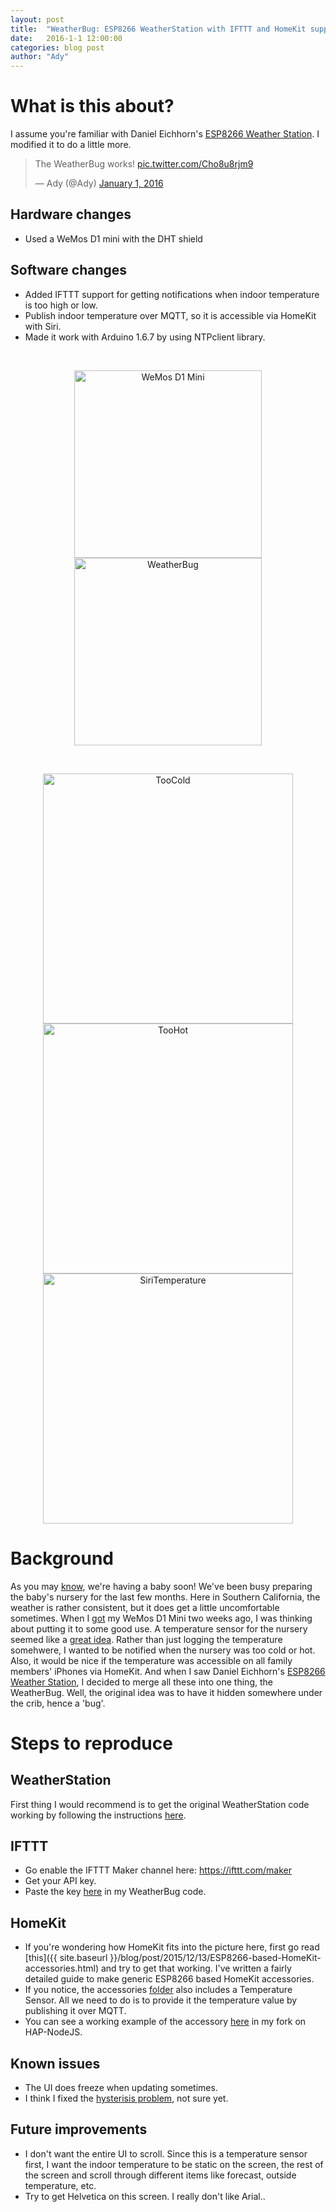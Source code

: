 ```yaml
---
layout: post
title:  "WeatherBug: ESP8266 WeatherStation with IFTTT and HomeKit support"
date:   2016-1-1 12:00:00
categories: blog post
author: "Ady"
---
```


# What is this about?

I assume you're familiar with Daniel Eichhorn's [ESP8266 Weather Station](http://blog.squix.ch/2015/12/esp8266-weather-station-measuring.html). I modified it to do a little more.

<blockquote class="twitter-tweet" lang="en"><p lang="en" dir="ltr">The WeatherBug works! <a href="https://t.co/Cho8u8rjm9">pic.twitter.com/Cho8u8rjm9</a></p>&mdash; Ady (@Ady) <a href="https://twitter.com/Ady/status/682983114302291968">January 1, 2016</a></blockquote>
<script async src="//platform.twitter.com/widgets.js" charset="utf-8"></script>

## Hardware changes

- Used a WeMos D1 mini with the DHT shield

## Software changes

- Added IFTTT support for getting notifications when indoor temperature is too high or low.
- Publish indoor temperature over MQTT, so it is accessible via HomeKit with Siri.
- Made it work with Arduino 1.6.7 by using NTPclient library.

</br>
<p align="center">
<img src="{{ site.url }}/images/WeMosD1mini.jpg" align="middle"alt="WeMos D1 Mini" height="300"> <img src="{{ site.url }}/images/WeatherBug.jpg" align="middle"alt="WeatherBug" height="300">
</p>

</br>
<p align="center">
<img src="{{ site.url }}/images/TooCold.PNG" align="middle"alt="TooCold" height="400"> <img src="{{ site.url }}/images/TooHot.PNG" align="middle"alt="TooHot" height="400"> <img src="{{ site.url }}/images/CurrentTemp.PNG" align="middle"alt="SiriTemperature" height="400">
</p>


# Background

As you may [know](http://adyshan.com/baby/2015/10/08/its-a-girl.html), we're having a baby soon! We've been busy preparing the baby's nursery for the last few months. Here in Southern California, the weather is rather consistent, but it does get a little uncomfortable sometimes. When I [got](https://twitter.com/Ady/status/679855803046572032) my WeMos D1 Mini two weeks ago, I was thinking about putting it to some good use. A temperature sensor for the nursery seemed like a [great idea](https://www.instagram.com/p/-aipwMEdbf/?taken-by=adysan). Rather than just logging the temperature somehwere, I wanted to be notified when the nursery was too cold or hot. Also, it would be nice if the temperature was accessible on all family members' iPhones via HomeKit. And when I saw Daniel Eichhorn's [ESP8266 Weather Station](http://blog.squix.ch/2015/12/esp8266-weather-station-measuring.html), I decided to merge all these into one thing, the WeatherBug. Well, the original idea was to have it hidden somewhere under the crib, hence a 'bug'.

# Steps to reproduce

## WeatherStation

First thing I would recommend is to get the original WeatherStation code working by following the instructions [here](https://github.com/squix78/esp8266-weather-station).

## IFTTT

- Go enable the IFTTT Maker channel here: https://ifttt.com/maker
- Get your API key.
- Paste the key [here](https://github.com/AdySan/WeatherBug/blob/master/WeatherBug.ino#L86) in my WeatherBug code.

## HomeKit

- If you're wondering how HomeKit fits into the picture here, first go read [this]({{ site.baseurl }}/blog/post/2015/12/13/ESP8266-based-HomeKit-accessories.html) and try to get that working. I've written a fairly detailed guide to make generic ESP8266 based HomeKit accessories. 
- If you notice, the accessories [folder](https://github.com/AdySan/HAP-NodeJS/tree/master/accessories) also includes a Temperature Sensor. All we need to do is to provide it the temperature value by publishing it over MQTT.
- You can see a working example of the accessory [here](https://github.com/AdySan/HAP-NodeJS/blob/master/accessories/NurseryTemperatureSensor_accessory.js) in my fork on HAP-NodeJS.

## Known issues

- The UI does freeze when updating sometimes.
- I think I fixed the [hysterisis problem](https://twitter.com/Ady/status/681942912817467392), not sure yet.

## Future improvements

- I don't want the entire UI to scroll. Since this is a temperature sensor first, I want the indoor temperature to be static on the screen, the rest of the screen and scroll through different items like forecast, outside temperature, etc.
- Try to get Helvetica on this screen. I really don't like Arial..